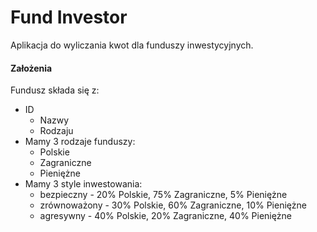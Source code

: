 # Fund Investor
Aplikacja do wyliczania kwot dla funduszy inwestycyjnych.

#### Założenia
Fundusz składa się z:
- ID
    - Nazwy
    - Rodzaju
- Mamy 3 rodzaje funduszy:
    - Polskie
    - Zagraniczne
    - Pieniężne
- Mamy 3 style inwestowania:
    - bezpieczny - 20% Polskie, 75% Zagraniczne, 5% Pieniężne
    - zrównoważony - 30% Polskie, 60% Zagraniczne, 10% Pieniężne
    - agresywny - 40% Polskie, 20% Zagraniczne, 40% Pieniężne
